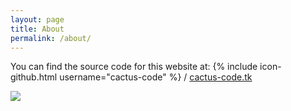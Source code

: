 ```yaml
---
layout: page
title: About
permalink: /about/
---
```


You can find the source code for this website at:
{% include icon-github.html username="cactus-code" %} /
[cactus-code.tk](https://github.com/cactus-code/cactus-code.github.io)

<img src="https://static.esea.net/global/images/users/1029564.1472750402.png" />
